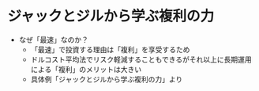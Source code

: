 # ジャックとジルから学ぶ複利の力

<div grid="~ cols-2 gap-4">
<div>

- なぜ「最速」なのか？
  - 「最速」で投資する理由は「複利」を享受するため
  - ドルコスト平均法でリスク軽減することもできるがそれ以上に長期運用による「複利」のメリットは大きい
  - 具体例「ジャックとジルから学ぶ複利の力」より

</div>
<div>

<Youtube id="WTEwbfA4kA0?si=P5R18qxTapCQPire" />

</div>
</div>
